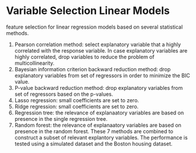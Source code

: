 # Variable Selection Linear Models
feature selection for linear regression models based on several statistical methods.
1. Pearson correlation method: select explanatory variable that a highly correlated with the response variable. In case explanatory variables are highly correlated, drop variables to reduce the problem of multicollinearity.
2. Bayesian information criterion backward reduction method: drop explanatory variables from set of regressors in order to minimize the BIC value.
3. P-value backward reduction method: drop explanatory variables from set of regressors based on the p-values. 
4. Lasso regression: small coefficients are set to zero. 
5. Ridge regression: small coefficients are set to zero. 
6. Regression tree: the relevance of explanaatory variables are based on presence in the single regression tree. 
7. Random forest: the relevance of explanaatory variables are based on presence in the random forest. 
These 7 methods are combined to construct a subset of relevant explantory variables.
The performance is tested using a simulated dataset and the Boston housing dataset. 
